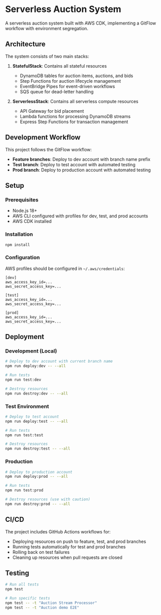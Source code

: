 # Serverless Auction System

A serverless auction system built with AWS CDK, implementing a GitFlow workflow with environment segregation.

## Architecture

The system consists of two main stacks:

1. **StatefulStack**: Contains all stateful resources
   - DynamoDB tables for auction items, auctions, and bids
   - Step Functions for auction lifecycle management
   - EventBridge Pipes for event-driven workflows
   - SQS queue for dead-letter handling

2. **ServerlessStack**: Contains all serverless compute resources
   - API Gateway for bid placement
   - Lambda functions for processing DynamoDB streams
   - Express Step Functions for transaction management

## Development Workflow

This project follows the GitFlow workflow:

- **Feature branches**: Deploy to dev account with branch name prefix
- **Test branch**: Deploy to test account with automated testing
- **Prod branch**: Deploy to production account with automated testing

## Setup

### Prerequisites

- Node.js 18+
- AWS CLI configured with profiles for dev, test, and prod accounts
- AWS CDK installed

### Installation

```bash
npm install
```

### Configuration

AWS profiles should be configured in `~/.aws/credentials`:

```
[dev]
aws_access_key_id=...
aws_secret_access_key=...

[test]
aws_access_key_id=...
aws_secret_access_key=...

[prod]
aws_access_key_id=...
aws_secret_access_key=...
```

## Deployment

### Development (Local)

```bash
# Deploy to dev account with current branch name
npm run deploy:dev -- --all

# Run tests
npm run test:dev

# Destroy resources
npm run destroy:dev -- --all
```

### Test Environment

```bash
# Deploy to test account
npm run deploy:test -- --all

# Run tests
npm run test:test

# Destroy resources
npm run destroy:test -- --all
```

### Production

```bash
# Deploy to production account
npm run deploy:prod -- --all

# Run tests
npm run test:prod

# Destroy resources (use with caution)
npm run destroy:prod -- --all
```

## CI/CD

The project includes GitHub Actions workflows for:

- Deploying resources on push to feature, test, and prod branches
- Running tests automatically for test and prod branches
- Rolling back on test failures
- Cleaning up resources when pull requests are closed

## Testing

```bash
# Run all tests
npm test

# Run specific tests
npm test -- -t "Auction Stream Processor"
npm test -- -t "Auction demo E2E"
```
